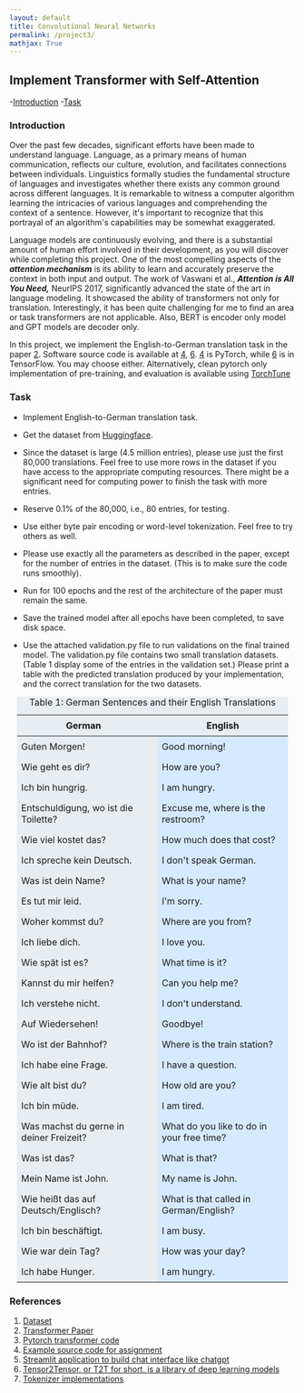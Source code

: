 ```yaml
---
layout: default
title: Convolutional Neural Networks
permalink: /project3/
mathjax: True
---
```



## Implement Transformer with Self-Attention
-[Introduction](#introduction)
-[Task](#task)
### Introduction
Over the past few decades, significant efforts have been made to understand language. Language, as a primary means of human communication, reflects our culture, evolution, and facilitates connections between individuals. Linguistics formally studies the fundamental structure of languages and investigates whether there exists any common ground across different languages.  It is remarkable to witness a computer algorithm learning the intricacies of various languages and comprehending the context of a sentence. However, it's important to recognize that this portrayal of an algorithm's capabilities may be somewhat exaggerated.

 Language models are continuously evolving, and there is a substantial amount of human effort involved in their development, as you will discover while completing this project. One of the most compelling aspects of the <strong><i>**attention mechanism**</i></strong> is its ability to learn and accurately preserve the context in both input and output. 
The work of Vaswani et al., <strong><i>**Attention is All You Need**,</i></strong> NeurIPS 2017, significantly advanced the state of the art in language modeling.
It showcased the ability of transformers not only for translation. Interestingly, it has been quite challenging for me to find an area or task transformers are not applicable. Also, BERT is encoder only model and GPT models are decoder only.

In this project, we implement the English-to-German translation task in the
paper [2](https://arxiv.org/abs/1706.03762). Software source code is available at [4](https://github.com/brandokoch/attention-is-all-you-need-paper/tree/master), [6](https://github.com/tensorflow/tensor2tensor/blob/master/tensor2tensor/notebooks/Transformer_translate.ipynb). [4](https://github.com/brandokoch/attention-is-all-you-need-paper/tree/master) is PyTorch, while [6](https://github.com/tensorflow/tensor2tensor/blob/master/tensor2tensor/notebooks/Transformer_translate.ipynb) is in
TensorFlow. You may choose either. Alternatively, clean pytorch only implementation of pre-training, and evaluation is
available using [TorchTune](https://github.com/pytorch/torchtune)

### Task
- Implement English-to-German translation task.

 - Get the dataset from [Huggingface](https://huggingface.co/datasets/wmt/wmt14).

- Since the dataset is large (4.5 million entries), please use just the first 80,000 translations. 
  Feel free to use more rows in the dataset if you have access to the appropriate computing resources. 
There might be a significant need for computing power to finish the task with more entries. 

- Reserve 0.1$\%$ of the 80,000, i.e., 80 entries, for testing.
- Use either byte pair encoding or word-level tokenization. Feel free to try others as well.

- Please use exactly all the parameters as described in the paper, except for the number of entries in the dataset. (This is to make sure the code runs smoothly).
    
- Run for 100 epochs and the rest of the architecture of the paper must remain the same. 

- Save the trained model after all epochs have been completed, to save disk space.
- Use the attached validation.py file to run validations on the final trained model. The validation.py file contains two small translation datasets. 
   (Table 1 display some of the entries in the validation set.) Please print a table with the predicted translation produced by your implementation, and the correct translation for the two datasets. 


<style>
 
  table {
    width: 95%;
    background-color: #e8edf1; /* Background color added here */
    margin-left: auto; /* Center table with automatic left margin */
    margin-right: auto; /* Center table with automatic right margin */
    margin-top: 10px; /* Optional: Adds top margin for spacing */
    margin-bottom: 10px; /* Optional: Adds bottom margin for spacing */
  }
  th, td {
    padding: 8px;
  }
  th:first-child, td:first-child {
    padding-right: 20px; /* Increase right padding of the first column */
  }
  td:nth-child(2) {
    background-color: #d6eaff; /* New background color for the second column */
  }
</style>
<table>
  <caption>Table 1: German Sentences and their English Translations</caption>
  <thead>
    <tr>
      <th>German</th>
      <th>English</th>
    </tr>
  </thead>
  <tbody>
    <tr>
      <td>Guten Morgen!</td>
      <td>Good morning!</td>
    </tr>
    <tr>
      <td>Wie geht es dir?</td>
      <td>How are you?</td>
    </tr>
    <tr>
      <td>Ich bin hungrig.</td>
      <td>I am hungry.</td>
    </tr>
    <tr>
      <td>Entschuldigung, wo ist die Toilette?</td>
      <td>Excuse me, where is the restroom?</td>
    </tr>
    <tr>
      <td>Wie viel kostet das?</td>
      <td>How much does that cost?</td>
    </tr>
    <tr>
      <td>Ich spreche kein Deutsch.</td>
      <td>I don't speak German.</td>
    </tr>
    <tr>
      <td>Was ist dein Name?</td>
      <td>What is your name?</td>
    </tr>
    <tr>
      <td>Es tut mir leid.</td>
      <td>I'm sorry.</td>
    </tr>
    <tr>
      <td>Woher kommst du?</td>
      <td>Where are you from?</td>
    </tr>
    <tr>
      <td>Ich liebe dich.</td>
      <td>I love you.</td>
    </tr>
    <tr>
      <td>Wie spät ist es?</td>
      <td>What time is it?</td>
    </tr>
    <tr>
      <td>Kannst du mir helfen?</td>
      <td>Can you help me?</td>
    </tr>
    <tr>
      <td>Ich verstehe nicht.</td>
      <td>I don't understand.</td>
    </tr>
    <tr>
      <td>Auf Wiedersehen!</td>
      <td>Goodbye!</td>
    </tr>
    <tr>
      <td>Wo ist der Bahnhof?</td>
      <td>Where is the train station?</td>
    </tr>
    <tr>
      <td>Ich habe eine Frage.</td>
      <td>I have a question.</td>
    </tr>
    <tr>
      <td>Wie alt bist du?</td>
      <td>How old are you?</td>
    </tr>
    <tr>
      <td>Ich bin müde.</td>
      <td>I am tired.</td>
    </tr>
    <tr>
      <td>Was machst du gerne in deiner Freizeit?</td>
      <td>What do you like to do in your free time?</td>
    </tr>
    <tr>
      <td>Was ist das?</td>
      <td>What is that?</td>
    </tr>
    <tr>
      <td>Mein Name ist John.</td>
      <td>My name is John.</td>
    </tr>
    <tr>
      <td>Wie heißt das auf Deutsch/Englisch?</td>
      <td>What is that called in German/English?</td>
    </tr>
    <tr>
      <td>Ich bin beschäftigt.</td>
      <td>I am busy.</td>
    </tr>
    <tr>
      <td>Wie war dein Tag?</td>
      <td>How was your day?</td>
    </tr>
    <tr>
      <td>Ich habe Hunger.</td>
      <td>I am hungry.</td>
    </tr>
  </tbody>
</table>


### References

1. [Dataset](https://huggingface.co/datasets/wmt/wmt14)
2. [Transformer Paper](https://arxiv.org/abs/1706.03762)
3. [Pytorch transformer code](https://pytorch.org/tutorials/beginner/transformer_tutorial.html)
4. [Example source code for assignment](https://github.com/brandokoch/attention-is-all-you-need-paper/tree/master)
5. [Streamlit application to build chat interface like chatgpt](https://docs.streamlit.io/get-started/tutorials/create-an-app)
6. [Tensor2Tensor, or T2T for short, is a library of deep learning models ](https://github.com/tensorflow/tensor2tensor/blob/master/tensor2tensor/notebooks/Transformer_translate.ipynb)
7. [Tokenizer implementations](https://huggingface.co/learn/nlp-course/en/chapter6/8)

<br>
<br>

